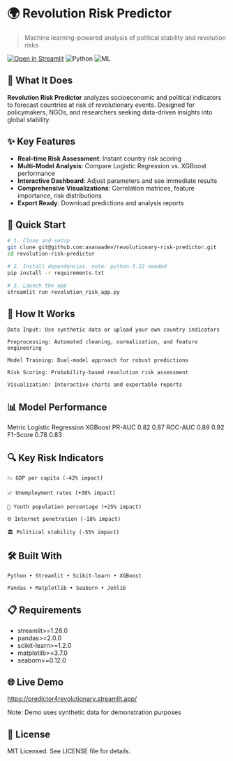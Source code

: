 # 🌍 Revolution Risk Predictor

> Machine learning-powered analysis of political stability and revolution risks

[![Open in Streamlit](https://static.streamlit.io/badges/streamlit_badge_black_white.svg)](https://your-app.streamlit.app/)
![Python](https://img.shields.io/badge/Python-3.8%2B-blue)
![ML](https://img.shields.io/badge/Machine-Learning-orange)

## 📖 What It Does

**Revolution Risk Predictor** analyzes socioeconomic and political indicators to forecast countries at risk of revolutionary events. Designed for policymakers, NGOs, and researchers seeking data-driven insights into global stability.

## ✨ Key Features

- **Real-time Risk Assessment**: Instant country risk scoring
- **Multi-Model Analysis**: Compare Logistic Regression vs. XGBoost performance
- **Interactive Dashboard**: Adjust parameters and see immediate results
- **Comprehensive Visualizations**: Correlation matrices, feature importance, risk distributions
- **Export Ready**: Download predictions and analysis reports

## 🚀 Quick Start

```bash
# 1. Clone and setup
git clone git@github.com:asanaadev/revolutionary-risk-predictor.git
cd revolution-risk-predictor

# 2. Install dependencies. note: python-3.12 needed
pip install -r requirements.txt

# 3. Launch the app
streamlit run revolution_risk_app.py
```

## 🎯 How It Works

    Data Input: Use synthetic data or upload your own country indicators

    Preprocessing: Automated cleaning, normalization, and feature engineering

    Model Training: Dual-model approach for robust predictions

    Risk Scoring: Probability-based revolution risk assessment

    Visualization: Interactive charts and exportable reports

## 📊 Model Performance

Metric Logistic Regression XGBoost
PR-AUC 0.82 0.87
ROC-AUC 0.89 0.92
F1-Score 0.78 0.83

## 🔍 Key Risk Indicators

    📉 GDP per capita (-42% impact)

    📈 Unemployment rates (+38% impact)

    👥 Youth population percentage (+25% impact)

    🌐 Internet penetration (-18% impact)

    🏛️ Political stability (-55% impact)

## 🛠️ Built With

    Python • Streamlit • Scikit-learn • XGBoost

    Pandas • Matplotlib • Seaborn • Joblib

## 📋 Requirements

- streamlit>=1.28.0
- pandas>=2.0.0
- scikit-learn>=1.2.0
- matplotlib>=3.7.0
- seaborn>=0.12.0

## 🌐 Live Demo

https://predictor4revolutionary.streamlit.app/

Note: Demo uses synthetic data for demonstration purposes

## 📄 License

MIT Licensed. See LICENSE file for details.
